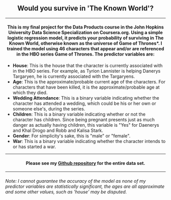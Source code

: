 ## 	<center>Would you survive in 'The Known World'?</center>
___

#### <center>This is my final project for the Data Products course in the John Hopkins University Data Science Specialization on Coursera.org. Using a simple logistic regression model, it predicts your probability of surviving in The Known World, otherwise known as the universe of Game of Thrones*. I trained the model using 46 characters that appear and/or are referenced in the HBO series Game of Thrones. The predictor variables are: </center>

+ __House__: This is the house that the character is currently associated with in the HBO series. For example, as Tyrion Lannister is helping Danerys Targaryen, he is currently associated with the Targaryens.
+ __Age__: This is the approximate/probable current age of the characters. For characters that have been killed, it is the approximate/probable age at which they died.
+ __Wedding Attendance__: This is a binary variable indicating whether the character has attended a wedding, which could be his or her own or someone else's, during the series.
+ __Children__: This is a binary variable indicating whether or not the character has children. Since being pregnant presents just as much danger as actually having children, this variable is "Yes" for Daenerys and Khal Drogo and Robb and Kalisa Stark.
+ __Gender__: For simplicity's sake, this is "male" or "female".
+ __War__: This is a binary variable indicating whether the character intends to or has started a war. 

___

#### <center>Please see my [Github repository](https://github.com/christinabrady/GOT_survival_calculator) for the entire data set. </center>

___


###### Note: I cannot guarantee the accuracy of the model as none of my predictor variables are statistically significant, the ages are all approximate and some other values, such as 'house' may be disputed.